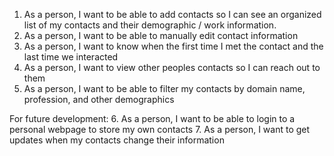 1. As a person, I want to be able to add contacts so I can see an organized list of my contacts and their demographic / work information.
2. As a person, I want to be able to manually edit contact information
3. As a person, I want to know when the first time I met the contact and the last time we interacted
4. As a person, I want to view other peoples contacts so I can reach out to them
5. As a person, I want to be able to filter my contacts by domain name, profession, and other demographics

For future development:
6. As a person, I want to be able to login to a personal webpage to store my own contacts
7. As a person, I want to get updates when my contacts change their information

